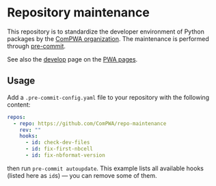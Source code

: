 # Repository maintenance

This repository is to standardize the developer environment of Python packages
by the [ComPWA organization](https://github.com/ComPWA). The maintenance is
performed through [pre-commit](https://pre-commit.com).

See also the [develop](https://pwa.readthedocs.io/develop.html) page on the
[PWA pages](https://pwa.readthedocs.io).

## Usage

Add a `.pre-commit-config.yaml` file to your repository with the following
content:

```yaml
repos:
  - repo: https://github.com/ComPWA/repo-maintenance
    rev: ""
    hooks:
      - id: check-dev-files
      - id: fix-first-nbcell
      - id: fix-nbformat-version
```

then run `pre-commit autoupdate`. This example lists all available hooks
(listed here as `id`s) ― you can remove some of them.
